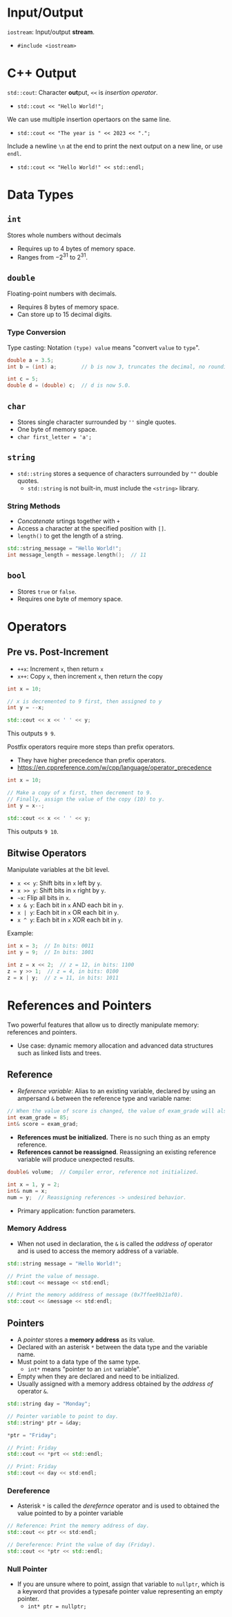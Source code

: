 # Input/Output
`iostream`: Input/output **stream**.
- `#include <iostream>`

# C++ Output
`std::cout`: Character **out**put, `<<` is *insertion operator*.
- `std::cout << "Hello World!";`

We can use multiple insertion opertaors on the same line.
- `std::cout << "The year is " << 2023 << ".";`

Include a newline `\n` at the end to print the next output on a new line, or use `endl`.
- `std::cout << "Hello World!" << std::endl;`

# Data Types
## `int`
Stores whole numbers without decimals
- Requires up to 4 bytes of memory space.
- Ranges from $-2^{31}$ to $2^{31}$.

## `double`
Floating-point numbers with decimals.
- Requires 8 bytes of memory space.
- Can store up to 15 decimal digits.

### Type Conversion
Type casting: Notation `(type) value` means "convert `value` to `type`".
```cpp
double a = 3.5;
int b = (int) a;        // b is now 3, truncates the decimal, no rounding.

int c = 5;
double d = (double) c;  // d is now 5.0.
```

## `char`
- Stores single character surrounded by `''` single quotes.
- One byte of memory space.
- `char first_letter = 'a';`

## `string`
- `std::string` stores a sequence of characters surrounded by `""` double quotes.
    - `std::string` is not built-in, must include the `<string>` library.

### String Methods
- *Concatenate* srtings together with `+`
- Access a character at the specified position with `[]`.
- `length()` to get the length of a string.

```cpp
std::string_message = "Hello World!";
int message_length = message.length();  // 11
```
## `bool`
- Stores `true` or `false`.
- Requires one byte of memory space.

# Operators

## Pre vs. Post-Increment
- `++x`: Increment `x`, then return `x`
- `x++`: Copy `x`, then increment `x`, then return the copy

```cpp
int x = 10;

// x is decremented to 9 first, then assigned to y
int y = --x;

std::cout << x << ' ' << y;
```

This outputs `9 9`.

Postfix operators require more steps than prefix operators.
- They have higher precedence than prefix operators.
- https://en.cppreference.com/w/cpp/language/operator_precedence

```cpp
int x = 10;

// Make a copy of x first, then decrement to 9.
// Finally, assign the value of the copy (10) to y.
int y = x--;

std::cout << x << ' ' << y;
```

This outputs `9 10`.

## Bitwise Operators

Manipulate variables at the bit level.
- `x << y`: Shift bits in `x` left by `y`.
- `x >> y`: Shift bits in `x` right by `y`.
- `~x`: Flip all bits in `x`.
- `x & y`: Each bit in `x` AND each bit in `y`.
- `x | y`: Each bit in `x` OR each bit in `y`.
- `x ^ y`: Each bit in `x` XOR each bit in `y`.

Example:

```cpp
int x = 3;  // In bits: 0011
int y = 9;  // In bits: 1001

int z = x << 2;  // z = 12, in bits: 1100
z = y >> 1;  // z = 4, in bits: 0100
z = x | y;  // z = 11, in bits: 1011
```

# References and Pointers

Two powerful features that allow us to directly manipulate memory: references and pointers.
- Use case: dynamic memory allocation and advanced data structures such as linked lists and trees.

## Reference
- *Reference variable*: Alias to an existing variable, declared by using an ampersand `&` between the reference type and variable name:

```cpp
// When the value of score is changed, the value of exam_grade will also change in the same way.
int exam_grade = 85;
int& score = exam_grad;
```

- **References must be initialized.** There is no such thing as an empty reference.
- **References cannot be reassigned**. Reassigning an existing reference variable will produce unexpected results.

```cpp
double& volume;  // Compiler error, reference not initialized.

int x = 1, y = 2;
int& num = x;
num = y;  // Reassigning references -> undesired behavior.
```

- Primary application: function parameters.

### Memory Address

- When not used in declaration, the `&` is called the *address of* operator and is used to access the memory address of a variable.

```cpp
std::string message = "Hello World!";

// Print the value of message.
std::cout << message << std:endl;

// Print the memory adddress of message (0x7ffee9b21af0).
std::cout << &message << std:endl;
```

## Pointers

- A *pointer* stores a **memory address** as its value.
- Declared with an asterisk `*` between the data type and the variable name.
- Must point to a data type of the same type.
    - `int*` means "pointer to an `int` variable".
- Empty when they are declared and need to be initialized.
- Usually assigned with a memory address obtained by the *address of* operator `&`.

```cpp
std::string day = "Monday";

// Pointer variable to point to day.
std::string* ptr = &day;

*ptr = "Friday";

// Print: Friday
std::cout << *prt << std::endl;

// Print: Friday
std::cout << day << std:endl;
```

### Dereference

- Asterisk `*` is called the *derefernce* operator and is used to obtained the value pointed to by a pointer variable

```cpp
// Reference: Print the memory address of day.
std::cout << ptr << std:endl; 

// Dereference: Print the value of day (Friday).
std::cout << *ptr << std::endl;
```

### Null Pointer
- If you are unsure where to point, assign that variable to `nullptr`, which is a keyword that provides a typesafe pointer value representing an empty pointer.
    - `int* ptr = nullptr;`